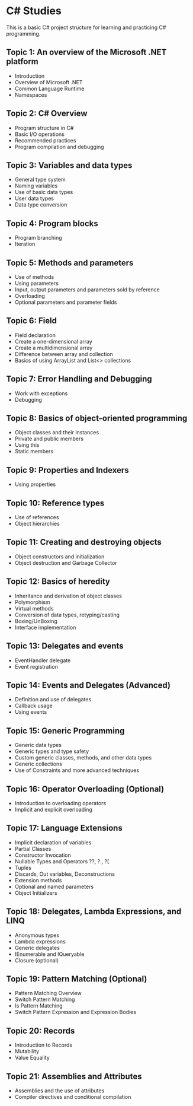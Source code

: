 # C# Studies

This is a basic C# project structure for learning and practicing C# programming.

## Topic 1: An overview of the Microsoft .NET platform 
- Introduction 
- Overview of Microsoft .NET 
- Common Language Runtime 
- Namespaces 

## Topic 2: C# Overview 
- Program structure in C# 
- Basic I/O operations 
- Recommended practices 
- Program compilation and debugging 

## Topic 3: Variables and data types 
- General type system 
- Naming variables 
- Use of basic data types 
- User data types 
- Data type conversion 

## Topic 4: Program blocks 
- Program branching 
- Iteration 

## Topic 5: Methods and parameters 
- Use of methods 
- Using parameters 
- Input, output parameters and parameters sold by reference 
- Overloading 
- Optional parameters and parameter fields 

## Topic 6: Field 
- Field declaration 
- Create a one-dimensional array 
- Create a multidimensional array 
- Difference between array and collection 
- Basics of using ArrayList and List<> collections 

## Topic 7: Error Handling and Debugging 
- Work with exceptions 
- Debugging 

## Topic 8: Basics of object-oriented programming 
- Object classes and their instances 
- Private and public members 
- Using this 
- Static members 

## Topic 9: Properties and Indexers 
- Using properties 

## Topic 10: Reference types 
- Use of references 
- Object hierarchies 

## Topic 11: Creating and destroying objects 
- Object constructors and initialization 
- Object destruction and Garbage Collector 

## Topic 12: Basics of heredity 
- Inheritance and derivation of object classes 
- Polymorphism 
- Virtual methods 
- Conversion of data types, retyping/casting 
- Boxing/UnBoxing 
- Interface implementation 

## Topic 13: Delegates and events 
- EventHandler delegate 
- Event registration

## Topic 14: Events and Delegates (Advanced)
- Definition and use of delegates
- Callback usage
- Using events

## Topic 15: Generic Programming
- Generic data types
- Generic types and type safety
- Custom generic classes, methods, and other data types
- Generic collections
- Use of Constraints and more advanced techniques

## Topic 16: Operator Overloading (Optional)
- Introduction to overloading operators
- Implicit and explicit overloading

## Topic 17: Language Extensions
- Implicit declaration of variables
- Partial Classes
- Constructor Invocation
- Nullable Types and Operators ??, ?., ?[
- Tuples
- Discards, Out variables, Deconstructions
- Extension methods
- Optional and named parameters
- Object Initializers

## Topic 18: Delegates, Lambda Expressions, and LINQ
- Anonymous types
- Lambda expressions
- Generic delegates
- IEnumerable and IQueryable
- Closure (optional)

## Topic 19: Pattern Matching (Optional)
- Pattern Matching Overview
- Switch Pattern Matching
- Is Pattern Matching
- Switch Pattern Expression and Expression Bodies

## Topic 20: Records
- Introduction to Records
- Mutability
- Value Equality

## Topic 21: Assemblies and Attributes
- Assemblies and the use of attributes
- Compiler directives and conditional compilation